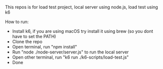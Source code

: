 This repos is for load test project, local server using node.js, load test using k6

How to run:
- Install k6, if you are using macOS try install it using brew (so you dont have to set the PATH)
- Clone the repo
- Open terminal, run "npm install"
- Run "node ./node-server/server.js" to run the local server
- Open other terminal, run "k6 run ./k6-scripts/load-test.js"
- Done
